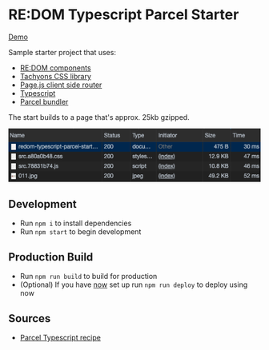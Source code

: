 # RE:DOM Typescript Parcel Starter

[Demo](https://redom-typescript-parcel-starter.paulchiu.now.sh)

Sample starter project that uses:

- [RE:DOM components](https://redom.js.org/)
- [Tachyons CSS library](https://tachyons.io/)
- [Page.js client side router](https://github.com/visionmedia/page.js)
- [Typescript](https://www.typescriptlang.org/)
- [Parcel bundler](https://parceljs.org/)

The start builds to a page that's approx. 25kb gzipped.

![Payload size](docs/images/payload.png)

## Development

- Run `npm i` to install dependencies
- Run `npm start` to begin development

## Production Build

- Run `npm run build` to build for production
- (Optional) If you have [now](https://zeit.co/)  set up run `npm run deploy` to deploy using now

## Sources

- [Parcel Typescript recipe](https://parceljs.org/typeScript.html)
